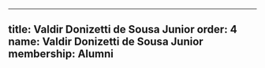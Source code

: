 ---
  title: Valdir Donizetti de Sousa Junior
  order: 4
  name: Valdir Donizetti de Sousa Junior
  membership: Alumni
  ---
  